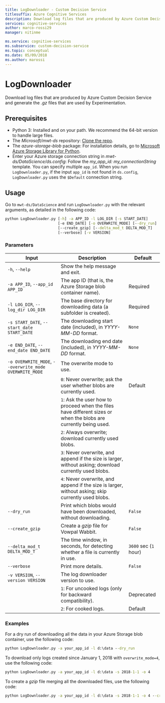 ```yaml
---
title: LogDownloader - Custom Decision Service
titlesuffix: Azure Cognitive Services
description: Download log files that are produced by Azure Custom Decision Service.
services: cognitive-services
author: marco-rossi29
manager: nitinme

ms.service: cognitive-services
ms.subservice: custom-decision-service
ms.topic: conceptual
ms.date: 05/09/2018
ms.author: marossi
---
```


# LogDownloader

Download log files that are produced by Azure Custom Decision Service and generate the *.gz* files that are used by Experimentation.

## Prerequisites

- Python 3: Installed and on your path. We recommend the 64-bit version to handle large files.
- The *Microsoft/mwt-ds* repository: [Clone the repo](https://github.com/Microsoft/mwt-ds).
- The *azure-storage-blob* package: For installation details, go to [Microsoft Azure Storage Library for Python](https://github.com/Azure/azure-storage-python#option-1-via-pypi).
- Enter your Azure storage connection string in *mwt-ds/DataScience/ds.config*: Follow the *my_app_id: my_connectionString* template. You can specify multiple `app_id`. When you run `LogDownloader.py`, if the input `app_id` is not found in `ds.config`, `LogDownloader.py` uses the `$Default` connection string.

## Usage

Go to `mwt-ds/DataScience` and run `LogDownloader.py` with the relevant arguments, as detailed in the following code:

```cmd
python LogDownloader.py [-h] -a APP_ID -l LOG_DIR [-s START_DATE]
                        [-e END_DATE] [-o OVERWRITE_MODE] [--dry_run]
                        [--create_gzip] [--delta_mod_t DELTA_MOD_T]
                        [--verbose] [-v VERSION]
```

### Parameters

| Input | Description | Default |
| --- | --- | --- |
| `-h`, `--help` | Show the help message and exit. | |
| `-a APP_ID`, `--app_id APP_ID` | The app ID (that is, the Azure Storage blob container name). | Required |
| `-l LOG_DIR`, `--log_dir LOG_DIR` | The base directory for downloading data (a subfolder is created).  | Required |
| `-s START_DATE`, `--start_date START_DATE` | The downloading start date (included), in *YYYY-MM-DD* format. | `None` |
| `-e END_DATE`, `--end_date END_DATE` | The downloading end date (included), in *YYYY-MM-DD* format. | `None` |
| `-o OVERWRITE_MODE`, `--overwrite_mode OVERWRITE_MODE` | The overwrite mode to use. | |
| | `0`: Never overwrite; ask the user whether blobs are currently used. | Default |
| | `1`: Ask the user how to proceed when the files have different sizes or when the blobs are currently being used. | |
| | `2`: Always overwrite; download currently used blobs. | |
| | `3`: Never overwrite, and append if the size is larger, without asking; download currently used blobs. | |
| | `4`: Never overwrite, and append if the size is larger, without asking; skip currently used blobs. | |
| `--dry_run` | Print which blobs would have been downloaded, without downloading. | `False` |
| `--create_gzip` | Create a *gzip* file for Vowpal Wabbit. | `False` |
| `--delta_mod_t DELTA_MOD_T` | The time window, in seconds, for detecting whether a file is currently in use. | `3600` sec (`1` hour) |
| `--verbose` | Print more details. | `False` |
| `-v VERSION`, `--version VERSION` | The log downloader version to use. | |
| | `1`: For uncooked logs (only for backward compatibility). | Deprecated |
| | `2`: For cooked logs. | Default |

### Examples

For a dry run of downloading all the data in your Azure Storage blob container, use the following code:
```cmd
python LogDownloader.py -a your_app_id -l d:\data --dry_run
```

To download only logs created since January 1, 2018 with `overwrite_mode=4`, use the following code:
```cmd
python LogDownloader.py -a your_app_id -l d:\data -s 2018-1-1 -o 4
```

To create a *gzip* file merging all the downloaded files, use the following code:
```cmd
python LogDownloader.py -a your_app_id -l d:\data -s 2018-1-1 -o 4 --create_gzip
```
